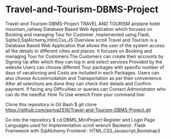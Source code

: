 # Travel-and-Tourism-DBMS-Project
Travel-and-Tourism-DBMS-Project
TRAVEL AND TOURISM airplane hotel mountain_railway Database Based Web Application which focuses on Booking and managing Tour for Customer ,Implemented using Flask, Sqlite3,SqlAlchemy,Html,Css,JS Overview scroll Travel and Tourism is a Database Based Web Application that allows the user of the system access all the details to different cities and places. It focuses on Booking and managing Tour for Customers.The Customers can create their accounts by Signing Up after which they can log in and select services Provided by the website Users can choose different Tour packages with specific number of days of vacationing and Costs are included in each Packages. Users can also choose Accommodation and Transportation as per their convenience. After all selections are done they can check their details and Confirm payment. If facing any Difficulties or queries can Contact Administrator who can do the needful. How To Use wrench From your command line:

Clone this repository in Git Bash
$ git clone https://github.com/spriya2519/Travel-and-Tourism-DBMS-Project.git

Go into the repository
$ cd DBMS_MiniProject Register and Login Page
Languages used for Implementation scroll wrench Backend : Flask Framework with SqlAlchemy Frontend : HTML,CSS,Javascript,Bootstrap3
